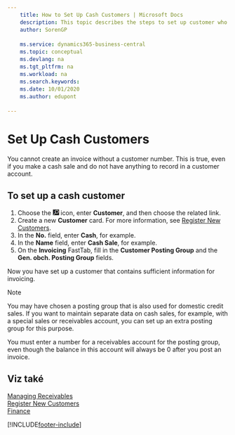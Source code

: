```yaml
---
    title: How to Set Up Cash Customers | Microsoft Docs
    description: This topic describes the steps to set up customer who pays in cash.
    author: SorenGP

    ms.service: dynamics365-business-central
    ms.topic: conceptual
    ms.devlang: na
    ms.tgt_pltfrm: na
    ms.workload: na
    ms.search.keywords:
    ms.date: 10/01/2020
    ms.author: edupont

---
```

# Set Up Cash Customers
You cannot create an invoice without a customer number. This is true, even if you make a cash sale and do not have anything to record in a customer account.

## To set up a cash customer
1. Choose the ![Lightbulb that opens the Tell Me feature](media/ui-search/search_small.png "Tell me what you want to do") icon, enter **Customer**, and then choose the related link.
2. Create a new **Customer** card. For more information, see [Register New Customers](sales-how-register-new-customers.md).
3. In the **No.** field, enter **Cash**, for example.
4. In the **Name** field, enter **Cash Sale**, for example.
5. On the **Invoicing** FastTab, fill in the **Customer Posting Group** and the **Gen. obch. Posting Group** fields.

Now you have set up a customer that contains sufficient information for invoicing.

> [!NOTE]  
> You may have chosen a posting group that is also used for domestic credit sales. If you want to maintain separate data on cash sales, for example, with a special sales or receivables account, you can set up an extra posting group for this purpose.
>
> You must enter a number for a receivables account for the posting group, even though the balance in this account will always be 0 after you post an invoice.

## Viz také
[Managing Receivables](receivables-manage-receivables.md)  
[Register New Customers](sales-how-register-new-customers.md)    
[Finance](finance.md)



[!INCLUDE[footer-include](includes/footer-banner.md)]